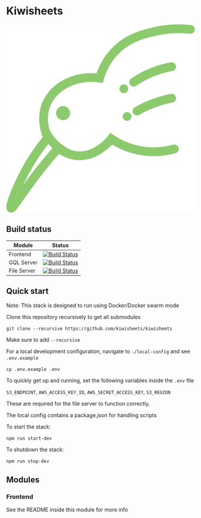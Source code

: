 # Kiwisheets

![Logo](branding/logo.png)

## Build status
| Module      | Status                                                                                                                          |
| ----------- | ------------------------------------------------------------------------------------------------------------------------------- |
| Frontend    | [![Build Status](https://travis-ci.com/kiwisheets/frontend.svg?branch=master)](https://travis-ci.com/kiwisheets/frontend)       |
| GQL Server  | [![Build Status](https://travis-ci.com/kiwisheets/gql-server.svg?branch=master)](https://travis-ci.com/kiwisheets/gql-server)   |
| File Server | [![Build Status](https://travis-ci.com/kiwisheets/file-server.svg?branch=master)](https://travis-ci.com/kiwisheets/file-server) |

## Quick start

Note: This stack is designed to run using Docker/Docker swarm mode

Clone this repository recursively to get all submodules

    git clone --recursive https://github.com/kiwisheets/kiwisheets

Make sure to add `--recursive`

For a local development configuration, navigate to `./local-config` and see `.env.example`

    cp .env.example .env

To quickly get up and running, set the following variables inside the `.env` file

`S3_ENDPOINT`,
`AWS_ACCESS_KEY_ID`,
`AWS_SECRET_ACCESS_KEY`,
`S3_REGION`

These are required for the file server to function correctly.

The local config contains a package.json for handling scripts

To start the stack:

    npm run start-dev

To shutdown the stack:

    npm run stop-dev

## Modules
### Frontend
See the README inside this module for more info
